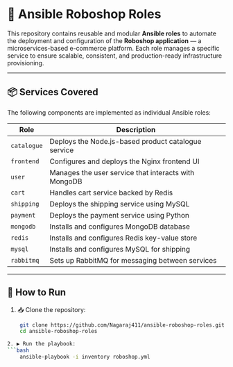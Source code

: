 # 🤖 Ansible Roboshop Roles

This repository contains reusable and modular **Ansible roles** to automate the deployment and configuration of the **Roboshop application** — a microservices-based e-commerce platform. Each role manages a specific service to ensure scalable, consistent, and production-ready infrastructure provisioning.

---

## 📦 Services Covered

The following components are implemented as individual Ansible roles:

| Role       | Description                                |
|------------|--------------------------------------------|
| `catalogue`| Deploys the Node.js-based product catalogue service |
| `frontend` | Configures and deploys the Nginx frontend UI |
| `user`     | Manages the user service that interacts with MongoDB |
| `cart`     | Handles cart service backed by Redis       |
| `shipping` | Deploys the shipping service using MySQL   |
| `payment`  | Deploys the payment service using Python   |
| `mongodb`  | Installs and configures MongoDB database   |
| `redis`    | Installs and configures Redis key-value store |
| `mysql`    | Installs and configures MySQL for shipping |
| `rabbitmq` | Sets up RabbitMQ for messaging between services |


---

## 🚀 How to Run

1. 📥 Clone the repository:
```bash
    git clone https://github.com/Nagaraj411/ansible-roboshop-roles.git
    cd ansible-roboshop-roles

2. ▶️ Run the playbook:
```bash
    ansible-playbook -i inventory roboshop.yml

